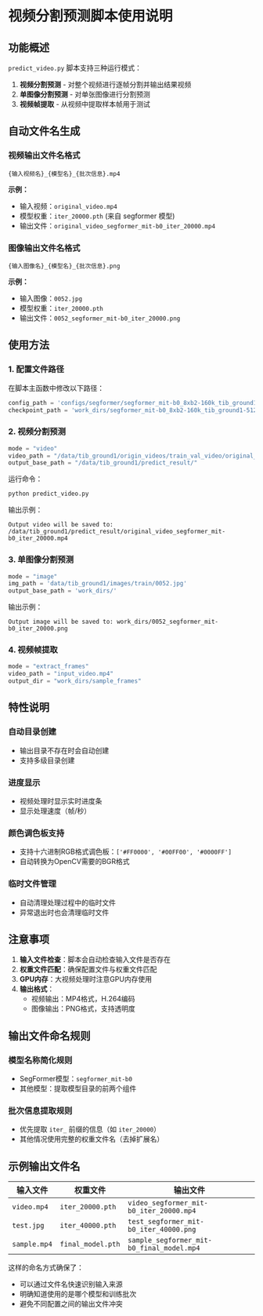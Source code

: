 # 视频分割预测脚本使用说明

## 功能概述

`predict_video.py` 脚本支持三种运行模式：
1. **视频分割预测** - 对整个视频进行逐帧分割并输出结果视频
2. **单图像分割预测** - 对单张图像进行分割预测
3. **视频帧提取** - 从视频中提取样本帧用于测试

## 自动文件名生成

### 视频输出文件名格式
```
{输入视频名}_{模型名}_{批次信息}.mp4
```

**示例：**
- 输入视频：`original_video.mp4`
- 模型权重：`iter_20000.pth` (来自 segformer 模型)
- 输出文件：`original_video_segformer_mit-b0_iter_20000.mp4`

### 图像输出文件名格式
```
{输入图像名}_{模型名}_{批次信息}.png
```

**示例：**
- 输入图像：`0052.jpg`
- 模型权重：`iter_20000.pth`
- 输出文件：`0052_segformer_mit-b0_iter_20000.png`

## 使用方法

### 1. 配置文件路径
在脚本主函数中修改以下路径：
```python
config_path = 'configs/segformer/segformer_mit-b0_8xb2-160k_tib_ground1-512x512.py'
checkpoint_path = 'work_dirs/segformer_mit-b0_8xb2-160k_tib_ground1-512x512/iter_20000.pth'
```

### 2. 视频分割预测
```python
mode = "video"
video_path = "/data/tib_ground1/origin_videos/train_val_video/original_video.mp4"
output_base_path = "/data/tib_ground1/predict_result/"
```

运行命令：
```bash
python predict_video.py
```

输出示例：
```
Output video will be saved to: /data/tib_ground1/predict_result/original_video_segformer_mit-b0_iter_20000.mp4
```

### 3. 单图像分割预测
```python
mode = "image"
img_path = 'data/tib_ground1/images/train/0052.jpg'
output_base_path = 'work_dirs/'
```

输出示例：
```
Output image will be saved to: work_dirs/0052_segformer_mit-b0_iter_20000.png
```

### 4. 视频帧提取
```python
mode = "extract_frames"
video_path = "input_video.mp4"
output_dir = "work_dirs/sample_frames"
```

## 特性说明

### 自动目录创建
- 输出目录不存在时会自动创建
- 支持多级目录创建

### 进度显示
- 视频处理时显示实时进度条
- 显示处理速度（帧/秒）

### 颜色调色板支持
- 支持十六进制RGB格式调色板：`['#FF0000', '#00FF00', '#0000FF']`
- 自动转换为OpenCV需要的BGR格式

### 临时文件管理
- 自动清理处理过程中的临时文件
- 异常退出时也会清理临时文件

## 注意事项

1. **输入文件检查**：脚本会自动检查输入文件是否存在
2. **权重文件匹配**：确保配置文件与权重文件匹配
3. **GPU内存**：大视频处理时注意GPU内存使用
4. **输出格式**：
   - 视频输出：MP4格式，H.264编码
   - 图像输出：PNG格式，支持透明度

## 输出文件命名规则

### 模型名称简化规则
- SegFormer模型：`segformer_mit-b0`
- 其他模型：提取模型目录的前两个组件

### 批次信息提取规则
- 优先提取 `iter_` 前缀的信息（如 `iter_20000`）
- 其他情况使用完整的权重文件名（去掉扩展名）

## 示例输出文件名

| 输入文件 | 权重文件 | 输出文件 |
|---------|---------|---------|
| `video.mp4` | `iter_20000.pth` | `video_segformer_mit-b0_iter_20000.mp4` |
| `test.jpg` | `iter_40000.pth` | `test_segformer_mit-b0_iter_40000.png` |
| `sample.mp4` | `final_model.pth` | `sample_segformer_mit-b0_final_model.mp4` |

这样的命名方式确保了：
- 可以通过文件名快速识别输入来源
- 明确知道使用的是哪个模型和训练批次
- 避免不同配置之间的输出文件冲突
